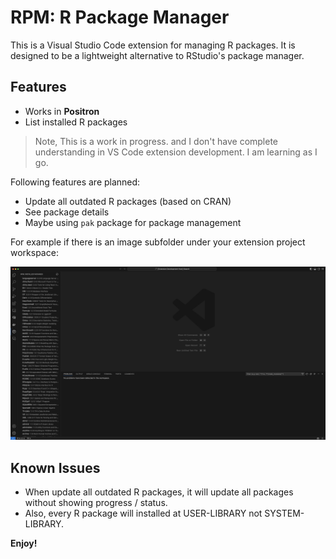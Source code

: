 # RPM: R Package Manager

This is a Visual Studio Code extension for managing R packages. It is designed to be a lightweight alternative to RStudio's package manager.

## Features

- Works in **Positron**
- List installed R packages

> Note, This is a work in progress. and I don't have complete understanding in VS Code extension development. I am learning as I go.

Following features are planned:

- Update all outdated R packages (based on CRAN)
- See package details
- Maybe using `pak` package for package management

For example if there is an image subfolder under your extension project workspace:

<img src='image/image.png'>

## Known Issues

- When update all outdated R packages, it will update all packages without showing progress / status.
- Also, every R package will installed at USER-LIBRARY not SYSTEM-LIBRARY.

**Enjoy!**

